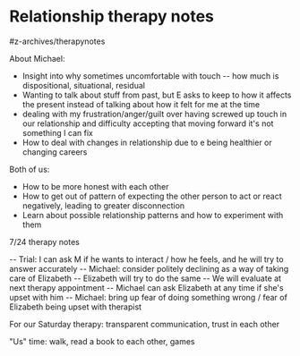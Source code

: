 # Relationship therapy notes

#z-archives/therapynotes

About Michael:
* Insight into why sometimes uncomfortable with touch -- how much is dispositional, situational, residual
* Wanting to talk about stuff from past, but E asks to keep to how it affects the present instead of talking about how it felt for me at the time
* dealing with my frustration/anger/guilt over having screwed up touch in our relationship and difficulty accepting that moving forward it's not something I can fix
* How to deal with changes in relationship due to e being healthier or changing careers

Both of us:
* How to be more honest with each other
* How to get out of pattern of expecting the other person to act or react negatively, leading to greater disconnection
* Learn about possible relationship patterns and how to experiment with them



7/24 therapy notes

-- Trial: I can ask M if he wants to interact / how he feels, and he will try to answer accurately 
-- Michael: consider politely declining as a way of taking care of Elizabeth
-- Elizabeth will try to do the same
-- We will evaluate at next therapy appointment
-- Michael can ask Elizabeth at any time if she's upset with him
-- Michael: bring up fear of doing something wrong / fear of Elizabeth being upset with therapist

For our Saturday therapy: transparent communication, trust in each other

"Us" time: walk, read a book to each other, games
